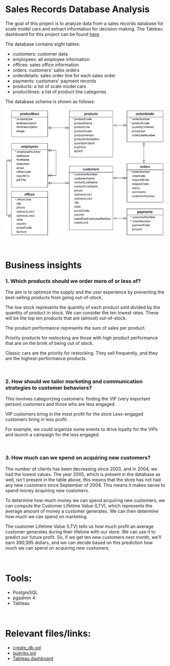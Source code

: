 # Sales Records Database Analysis

The goal of this project is to analyze data from a sales records database for scale model cars and extract information for decision-making. The Tableau dashboard for this project can be found [here](https://public.tableau.com/app/profile/suleenwong/viz/SalesRecordsAnalysisDashboard/Story).

The database contains eight tables:

- customers: customer data
- employees: all employee information
- offices: sales office information
- orders: customers' sales orders
- orderdetails: sales order line for each sales order
- payments: customers' payment records
- products: a list of scale model cars
- productlines: a list of product line categories

The database schema is shown as follows:

![](images/db.png)


<br>

# Business insights


### **1. Which products should we order more of or less of?**

The aim is to optimize the supply and the user experience by preventing the best-selling products from going out-of-stock.

The low stock represents the quantity of each product sold divided by the quantity of product in stock. We can consider the ten lowest rates. These will be the top ten products that are (almost) out-of-stock.

The product performance represents the sum of sales per product.

Priority products for restocking are those with high product performance that are on the brink of being out of stock.

Classic cars are the priority for restocking. They sell frequently, and they are the highest-performance products.

<br>

### **2. How should we tailor marketing and communication strategies to customer behaviors?**

This involves categorizing customers: finding the VIP (very important person) customers and those who are less engaged.

VIP customers bring in the most profit for the store Less-engaged customers bring in less profit.

For example, we could organize some events to drive loyalty for the VIPs and launch a campaign for the less engaged.

<br>

### **3. How much can we spend on acquiring new customers?**

The number of clients has been decreasing since 2003, and in 2004, we had the lowest values. The year 2005, which is present in the database as well, isn't present in the table above, this means that the store has not had any new customers since September of 2004. This means it makes sense to spend money acquiring new customers.

To determine how much money we can spend acquiring new customers, we can compute the Customer Lifetime Value (LTV), which represents the average amount of money a customer generates. We can then determine how much we can spend on marketing.

The customer Lifetime Value (LTV) tells us how much profit an average customer generates during their lifetime with our store. We can use it to predict our future profit. So, if we get ten new customers next month, we'll earn 390,395 dollars, and we can decide based on this prediction how much we can spend on acquiring new customers.


<br>

# Tools: 
- PostgreSQL 
- pgadmin 4
- Tableau

<br>

# Relevant files/links:
- [create_db.sql](create_db.sql)
- [queries.sql](queries.sql)
- [Tableau dashboard](https://public.tableau.com/app/profile/suleenwong/viz/SalesRecordsAnalysisDashboard/Story)
